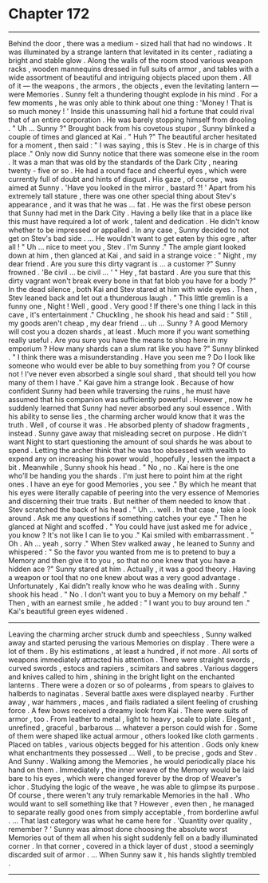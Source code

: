 
# Chapter 172


---

Behind the door , there was a medium - sized hall that had no windows . It was illuminated by a strange lantern that levitated in its center , radiating a bright and stable glow .
Along the walls of the room stood various weapon racks , wooden mannequins dressed in full suits of armor , and tables with a wide assortment of beautiful and intriguing objects placed upon them .
All of it — the weapons , the armors , the objects , even the levitating lantern — were Memories .
Sunny felt a thundering thought explode in his mind . For a few moments , he was only able to think about one thing :
'Money ! That is so much money ! '
Inside this unassuming hall hid a fortune that could rival that of an entire corporation .
He was barely stopping himself from drooling .
" Uh … Sunny ?"
Brought back from his covetous stupor , Sunny blinked a couple of times and glanced at Kai .
" Huh ?"
The beautiful archer hesitated for a moment , then said :
" I was saying , this is Stev . He is in charge of this place ."
Only now did Sunny notice that there was someone else in the room . It was a man that was old by the standards of the Dark City , nearing twenty - five or so . He had a round face and cheerful eyes , which were currently full of doubt and hints of disgust .
His gaze , of course , was aimed at Sunny .
'Have you looked in the mirror , bastard ?! '
Apart from his extremely tall stature , there was one other special thing about Stev's appearance , and it was that he was … fat . He was the first obese person that Sunny had met in the Dark City . Having a belly like that in a place like this must have required a lot of work , talent and dedication .
He didn't know whether to be impressed or appalled .
In any case , Sunny decided to not get on Stev's bad side .
... He wouldn't want to get eaten by this ogre , after all !
" Uh … nice to meet you , Stev . I'm Sunny ."
The ample giant looked down at him , then glanced at Kai , and said in a strange voice :
" Night , my dear friend . Are you sure this dirty vagrant is … a customer ?"
Sunny frowned .
'Be civil … be civil … '
" Hey , fat bastard . Are you sure that this dirty vagrant won't break every bone in that fat blob you have for a body ?"
In the dead silence , both Kai and Stev stared at him with wide eyes .
Then , Stev leaned back and let out a thunderous laugh .
" This little gremlin is a funny one , Night ! Well , good . Very good ! If there's one thing I lack in this cave , it's entertainment ."
Chuckling , he shook his head and said :
" Still , my goods aren't cheap , my dear friend … uh … Sunny ? A good Memory will cost you a dozen shards , at least . Much more if you want something really useful . Are you sure you have the means to shop here in my emporium ? How many shards can a slum rat like you have ?"
Sunny blinked .
" I think there was a misunderstanding . Have you seen me ? Do I look like someone who would ever be able to buy something from you ? Of course not ! I've never even absorbed a single soul shard , that should tell you how many of them I have ."
Kai gave him a strange look .
Because of how confident Sunny had been while traversing the ruins , he must have assumed that his companion was sufficiently powerful . However , now he suddenly learned that Sunny had never absorbed any soul essence . With his ability to sense lies , the charming archer would know that it was the truth .
Well , of course it was . He absorbed plenty of shadow fragments , instead .
Sunny gave away that misleading secret on purpose . He didn't want Night to start questioning the amount of soul shards he was about to spend . Letting the archer think that he was too obsessed with wealth to expend any on increasing his power would , hopefully , lessen the impact a bit .
Meanwhile , Sunny shook his head .
" No , no . Kai here is the one who'll be handing you the shards . I'm just here to point him at the right ones . I have an eye for good Memories , you see ."
By which he meant that his eyes were literally capable of peering into the very essence of Memories and discerning their true traits . But neither of them needed to know that .
Stev scratched the back of his head .
" Uh … well . In that case , take a look around . Ask me any questions if something catches your eye ."
Then he glanced at Night and scoffed .
" You could have just asked me for advice , you know ? It's not like I can lie to you ."
Kai smiled with embarrassment .
" Oh . Ah … yeah , sorry ."
When Stev walked away , he leaned to Sunny and whispered :
" So the favor you wanted from me is to pretend to buy a Memory and then give it to you , so that no one knew that you have a hidden ace ?"
Sunny stared at him . Actually , it was a good theory . Having a weapon or tool that no one knew about was a very good advantage .
Unfortunately , Kai didn't really know who he was dealing with .
Sunny shook his head .
" No . I don't want you to buy a Memory on my behalf ."
Then , with an earnest smile , he added :
" I want you to buy around ten ."
Kai's beautiful green eyes widened .
***
Leaving the charming archer struck dumb and speechless , Sunny walked away and started perusing the various Memories on display .
There were a lot of them . By his estimations , at least a hundred , if not more .
All sorts of weapons immediately attracted his attention .
There were straight swords , curved swords , estocs and rapiers , scimitars and sabres . Various daggers and knives called to him , shining in the bright light on the enchanted lanterns . There were a dozen or so of polearms , from spears to glaives to halberds to naginatas . Several battle axes were displayed nearby . Further away , war hammers , maces , and flails radiated a silent feeling of crushing force . A few bows received a dreamy look from Kai .
There were suits of armor , too . From leather to metal , light to heavy , scale to plate . Elegant , unrefined , graceful , barbarous … whatever a person could wish for . Some of them were shaped like actual armour , others looked like cloth garments .
Placed on tables , various objects begged for his attention . Gods only knew what enchantments they possessed …
Well , to be precise , gods and Stev .
And Sunny .
Walking among the Memories , he would periodically place his hand on them . Immediately , the inner weave of the Memory would be laid bare to his eyes , which were changed forever by the drop of Weaver's ichor .
Studying the logic of the weave , he was able to glimpse its purpose . Of course , there weren't any truly remarkable Memories in the hall . Who would want to sell something like that ? However , even then , he managed to separate really good ones from simply acceptable , from borderline awful .
… That last category was what he came here for .
'Quantity over quality , remember ? '
Sunny was almost done choosing the absolute worst Memories out of them all when his sight suddenly fell on a badly illuminated corner .
In that corner , covered in a thick layer of dust , stood a seemingly discarded suit of armor .
… When Sunny saw it , his hands slightly trembled .

---

